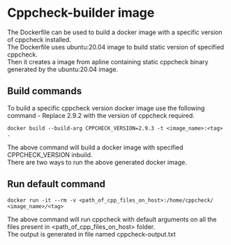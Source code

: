 # Cppcheck-builder image

The Dockerfile can be used to build a docker image with a specific version of cppcheck installed.<br/>
The Dockerfile uses ubuntu:20.04 image to build static version of specified cppcheck.<br/>
Then it creates a image from apline containing static cppcheck binary generated by the ubuntu:20.04 image.<br/>

Build commands
---
To build a specific cppcheck version docker image use the following command -
Replace 2.9.2 with the version of cppcheck required.
```
docker build --build-arg CPPCHECK_VERSION=2.9.3 -t <image_name>:<tag> .
```

The above command will build a docker image with specified CPPCHECK_VERSION inbuild.<br/>
There are two ways to run the above generated docker image.

Run default command
---
```
docker run -it --rm -v <path_of_cpp_files_on_host>:/home/cppcheck/ <image_name>/<tag>
```
The above command will run cppcheck with default arguments on all the files present in <path_of_cpp_files_on_host> folder.<br/>
The output is generated in file named cppcheck-output.txt<br/>
